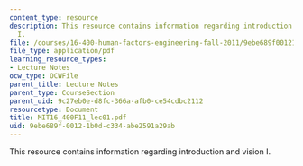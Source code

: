 ```yaml
---
content_type: resource
description: This resource contains information regarding introduction and vision
  I.
file: /courses/16-400-human-factors-engineering-fall-2011/9ebe689f00121b0dc334abe2591a29ab_MIT16_400F11_lec01.pdf
file_type: application/pdf
learning_resource_types:
- Lecture Notes
ocw_type: OCWFile
parent_title: Lecture Notes
parent_type: CourseSection
parent_uid: 9c27eb0e-d8fc-366a-afb0-ce54cdbc2112
resourcetype: Document
title: MIT16_400F11_lec01.pdf
uid: 9ebe689f-0012-1b0d-c334-abe2591a29ab
---
```

This resource contains information regarding introduction and vision I.